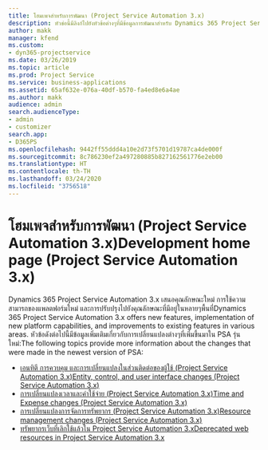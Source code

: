 ```yaml
---
title: โฮมเพจสำหรับการพัฒนา (Project Service Automation 3.x)
description: หัวข่อนี้มีลิงก์ไปยังหัวข้อต่างๆที่มีข้อมูลการพัฒนาสำหรับ Dynamics 365 Project Service Automation (PSA) รุ่น 3.x.
author: makk
manager: kfend
ms.custom:
- dyn365-projectservice
ms.date: 03/26/2019
ms.topic: article
ms.prod: Project Service
ms.service: business-applications
ms.assetid: 65af632e-076a-40df-b570-fa4ed8e6a4ae
ms.author: makk
audience: admin
search.audienceType:
- admin
- customizer
search.app:
- D365PS
ms.openlocfilehash: 9442ff55ddd4a10e2d73f5701d19787ca4de000f
ms.sourcegitcommit: 8c786230ef2a497280885b827162561776e2eb00
ms.translationtype: HT
ms.contentlocale: th-TH
ms.lasthandoff: 03/24/2020
ms.locfileid: "3756518"
---
```

# <a name="development-home-page-project-service-automation-3x"></a><span data-ttu-id="1eaaf-103">โฮมเพจสำหรับการพัฒนา (Project Service Automation 3.x)</span><span class="sxs-lookup"><span data-stu-id="1eaaf-103">Development home page (Project Service Automation 3.x)</span></span>

<span data-ttu-id="1eaaf-104">Dynamics 365 Project Service Automation 3.x เสนอคุณลักษณะใหม่ การใช้ความสามารถของแพลตฟอร์มใหม่ และการปรับปรุงไปยังคุณลักษณะที่มีอยู่ในหลายๆพื้นที่</span><span class="sxs-lookup"><span data-stu-id="1eaaf-104">Dynamics 365 Project Service Automation 3.x offers new features, implementation of new platform capabilities, and improvements to existing features in various areas.</span></span> <span data-ttu-id="1eaaf-105">หัวข้อดังต่อไปนี้มีข้อมูลเพิ่มเติมเกี่ยวกับการเปลี่ยนแปลงต่างๆที่เพิ่มขึ้นมาใน PSA รุ่นใหม่:</span><span class="sxs-lookup"><span data-stu-id="1eaaf-105">The following topics provide more information about the changes that were made in the newest version of PSA:</span></span>

- [<span data-ttu-id="1eaaf-106">เอนทิตี การควบคุม และการเปลี่ยนแปลงในส่วนติดต่อของผู้ใช้ (Project Service Automation 3.x)</span><span class="sxs-lookup"><span data-stu-id="1eaaf-106">Entity, control, and user interface changes (Project Service Automation 3.x)</span></span>](../developer-guides/entity-changes-v3.x.md)
- [<span data-ttu-id="1eaaf-107">การเปลี่ยนแปลงเวลาและค่าใช้จ่าย (Project Service Automation 3.x)</span><span class="sxs-lookup"><span data-stu-id="1eaaf-107">Time and Expense changes (Project Service Automation 3.x)</span></span>](../developer-guides/time-expense-changes-v3.x.md)
- [<span data-ttu-id="1eaaf-108">การเปลี่ยนแปลงการจัดการทรัพยากร (Project Service Automation 3.x)</span><span class="sxs-lookup"><span data-stu-id="1eaaf-108">Resource management changes (Project Service Automation 3.x)</span></span>](../developer-guides/resource-management-changes-v3.x.md)
- [<span data-ttu-id="1eaaf-109">ทรัพยากรเว็บที่เลิกใช้แล้วใน Project Service Automation 3.x</span><span class="sxs-lookup"><span data-stu-id="1eaaf-109">Deprecated web resources in Project Service Automation 3.x</span></span>](../developer-guides/web-resources-deprecated-v3.x.md)
